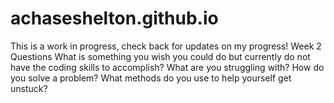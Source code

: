 # achaseshelton.github.io
This is a work in progress, check back for updates on my progress!
Week 2 Questions
What is something you wish you could do but currently do not have the coding skills to accomplish?
What are you struggling with?
How do you solve a problem? What methods do you use to help yourself get unstuck?